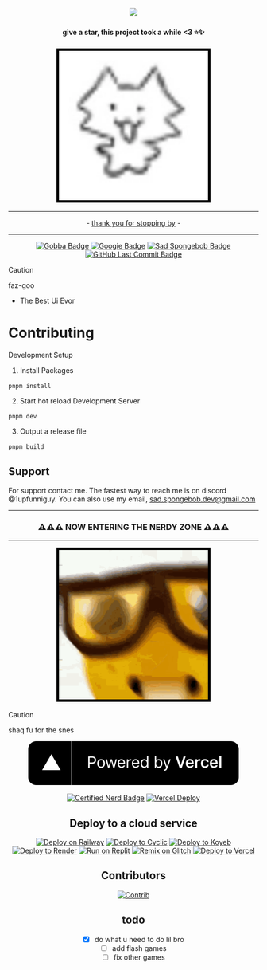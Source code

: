 <div align="center">

<p align="center">
  <a href="https://github.com/"> 
<img src="https://images.cooltext.com/5720490.gif" /></a>
</p>

#### give a star, this project took a while <3 ⭐️✨
<img src= "../bigrat/media/fwip.png" alt="fwip" width="300" style="border: 5px solid black;">
<hr>
<p align="center">
-
<a href="https://raw.githubusercontent.com/1upfunniguy/MLEW/refs/heads/main/.github/thankyou.md">thank you for stopping by</a>
-
</p>
<hr>

[![Gobba Badge](https://custom-icon-badges.demolab.com/badge/approved-purple?style=plastic&label=gobba&logoColor=&logo=fathers-day-rock)](https://gaxle.vercel.app "gobba axle")
[![Googie Badge](https://custom-icon-badges.demolab.com/badge/approved-5C4033?style=plastic&label=googie&logoColor=&logo=googie)](http://bribble.co/dog.html "googie web")
 [![Sad Spongebob Badge](https://custom-icon-badges.demolab.com/badge/spongebob-yellow?style=plastic&label=sad&logoColor=&logo=sad-spongebob)](https://for-vercel-yay.vercel.app "sad spongebob")
 [![GitHub Last Commit Badge](https://custom-icon-badges.demolab.com/github/last-commit/1upfunniguy/MLEW?logo=history&logoColor=white&style=plastic)](https://github.com/1upfunniguy/MLEW/commits/main "last commit")
</div>

> [!CAUTION]
> faz-goo

- The Best Ui Evor


# Contributing

Development Setup

1. Install Packages

```
pnpm install
```

2. Start hot reload Development Server

```
pnpm dev
```

3. Output a release file

```
pnpm build
```

## Support

For support contact me. The fastest way to reach me is on discord @1upfunniguy. You can also use my email, sad.spongebob.dev@gmail.com
<div align="center">

_______________  
### ⚠️⚠️⚠️ NOW ENTERING THE NERDY ZONE ⚠️⚠️⚠️
_______________
<img src="../bigrat/media/nerd.gif" alt="Nerd Emoji" width="300" style="border: 5px solid black;"/><br>

</div>

> [!CAUTION]
> shaq fu for the snes
<div align="center">
    <a href="https://vercel.com?utm\_source=github\_readme\_stats\_team\&utm\_campaign=oss">
      <img src="https://raw.githubusercontent.com/anuraghazra/github-readme-stats/2bdb5359cd1d4b163350f5a78496cac366dddaf9/powered-by-vercel.svg"/>
    </a>
  </p>

 [![Certified Nerd Badge](https://custom-icon-badges.demolab.com/badge/certified-yellow?style=plastic&label=nerd&logoColor=&logo=nerd-emoji)](https://emojipedia.org/nerd-face "certified nerd") [![Vercel Deploy](https://deploy-badge.vercel.app/vercel/mlew?root=index.html&style=plastic)](https://mlew.vercel.app "vercel")
## Deploy to a cloud service
[![Deploy on Railway](https://binbashbanana.github.io/deploy-buttons/buttons/remade/railway.svg)](https://railway.app/new/template?template=https://github.com/1upfunniguy/MLEW)
[![Deploy to Cyclic](https://binbashbanana.github.io/deploy-buttons/buttons/remade/cyclic.svg)](https://app.cyclic.sh/api/app/deploy/1upfunniguy/MLEW)
[![Deploy to Koyeb](https://binbashbanana.github.io/deploy-buttons/buttons/remade/koyeb.svg)](https://app.koyeb.com/deploy?type=git&repository=github.com/1upfunniguy/MLEW&branch=main&name=myleepikwebsite)
[![Deploy to Render](https://binbashbanana.github.io/deploy-buttons/buttons/remade/render.svg)](https://render.com/deploy?repo=https://github.com/1upfunniguy/MLEW)
[![Run on Replit](https://binbashbanana.github.io/deploy-buttons/buttons/remade/replit.svg)](https://replit.com/github/1upfunniguy/MLEW)
[![Remix on Glitch](https://binbashbanana.github.io/deploy-buttons/buttons/remade/glitch.svg)](https://glitch.com/edit/#!/import/github/1upfunniguy/MLEW)
[![Deploy to Vercel](https://binbashbanana.github.io/deploy-buttons/buttons/remade/vercel.svg)](https://vercel.com/new/clone?repository-url=https://github.com/1upfunniguy/MLEW)

## Contributors
[![Contrib](https://contrib.rocks/image?repo=1upfunniguy/MLEW#)](https://github.com/1upfunniguy/MLEW/graphs/contributors)
## todo
- [x] do what u need to do lil bro
- [ ] add flash games
- [ ] fix other games
</div>
